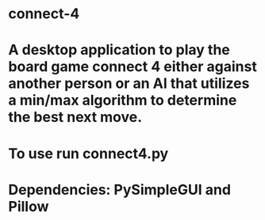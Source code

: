 # connect-4
# A desktop application to play the board game connect 4 either against another person or an AI that utilizes a min/max algorithm to determine the best next move.
# To use run connect4.py
# Dependencies: PySimpleGUI and Pillow